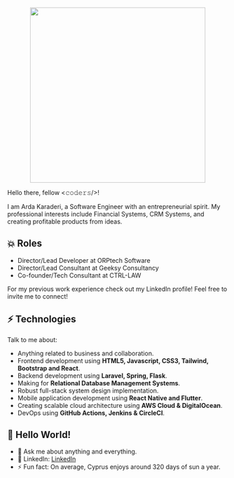 <br />

<p align="center"><a href="https://orptech.com" target="_blank"><img src="https://orptech.com/assets/images/logos/orptech-logo-white.png" width="400"></a></p>

Hello there, fellow <𝚌𝚘𝚍𝚎𝚛𝚜/>! 
    
  I am Arda Karaderi, a Software Engineer with an entrepreneurial spirit. My professional interests include Financial Systems, CRM Systems, and creating profitable products from ideas.
  
## :boom: Roles
* Director/Lead Developer at ORPtech Software
* Director/Lead Consultant at Geeksy Consultancy
* Co-founder/Tech Consultant at CTRL-LAW

For my previous work experience check out my LinkedIn profile! Feel free to invite me to connect!

## ⚡ Technologies
Talk to me about:
- Anything related to business and collaboration.
- Frontend development using **HTML5, Javascript, CSS3, Tailwind, Bootstrap and React**.
- Backend development using **Laravel, Spring, Flask**.
- Making for **Relational Database Management Systems**.
- Robust full-stack system design implementation.
- Mobile application development using **React Native and Flutter**.
- Creating scalable cloud architecture using **AWS Cloud & DigitalOcean**.
- DevOps using **GitHub Actions, Jenkins & CircleCI**.

## 👋 Hello World! 
- 💬 Ask me about anything and everything.
- 🎯 LinkedIn: [LinkedIn](https://www.linkedin.com/in/ardakaraderi/)
- ⚡ Fun fact: On average, Cyprus enjoys around 320 days of sun a year.
